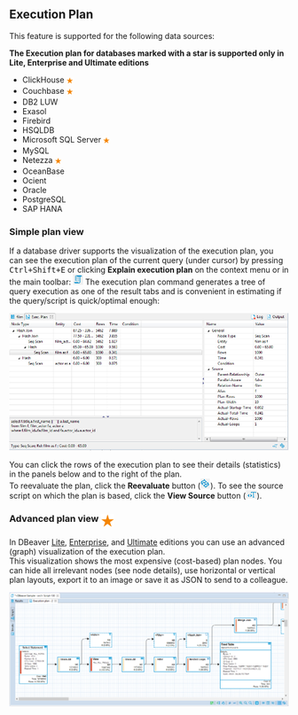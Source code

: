 ## Execution Plan


This feature is supported for the following data sources:

**The Execution plan for databases marked with a star is supported only in Lite, Enterprise and Ultimate editions**

* ClickHouse <img src="images/commercial.png" vspace="4" align="top"/>
* Couchbase <img src="images/commercial.png" vspace="4" align="top"/>
* DB2 LUW
* Exasol
* Firebird
* HSQLDB 
* Microsoft SQL Server <img src="images/commercial.png" vspace="4" align="top"/>
* MySQL
* Netezza <img src="images/commercial.png" vspace="4" align="top"/>
* OceanBase
* Ocient
* Oracle
* PostgreSQL
* SAP HANA

### Simple plan view

If a database driver supports the visualization of the execution plan, you can see the execution plan of the current query (under cursor) by pressing <kbd>Ctrl+Shift+E</kbd> or clicking **Explain execution plan** on the context menu or in the main toolbar: ![](images/ug/Exec-plan.png)
The execution plan command generates a tree of query execution as one of the result tabs and is convenient in estimating if the query/script is quick/optimal enough: 

![](images/ug/Execution_plan.png)

You can click the rows of the execution plan to see their details (statistics) in the panels below and to the right of the plan.  
To reevaluate the plan, click the **Reevaluate** button (![](images/ug/Refresh-projects-icon.png)).
To see the source script on which the plan is based, click the **View Source** button (![](images/ug/View-Source-button.png)).

### Advanced plan view <img src="images/commercial_big.png" align="top" vspace="2" height="24">

In DBeaver [Lite](Lite-Edition), [Enterprise](Enterprise-Edition), and [Ultimate](Ultimate-Edition) editions you can use an advanced (graph) visualization of the execution plan.  
This visualization shows the most expensive (cost-based) plan nodes. You can hide all irrelevant nodes (see node details), use horizontal or vertical plan layouts, export it to an image or save it as JSON to send to a colleague.

![](images/ug/Exec-plan-graph.png)
